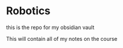 
# Robotics
this is the repo for my obsidian vault

This will contain all of my notes on the course
